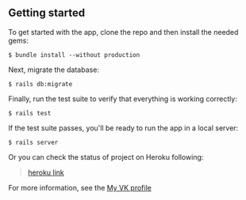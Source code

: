 ## Getting started

To get started with the app, clone the repo and then install the needed gems:

```
$ bundle install --without production
```

Next, migrate the database:

```
$ rails db:migrate
```

Finally, run the test suite to verify that everything is working correctly:

```
$ rails test
```

If the test suite passes, you'll be ready to run the app in a local server:

```
$ rails server
```

Or you can check the status of project on Heroku following:
> [heroku link](https://arcane-ravine-79276.herokuapp.com/)

For more information, see the
[My VK profile](vk.com/id33435769)